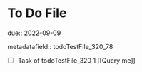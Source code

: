 # To Do File

due:: 2022-09-09

metadatafield:: todoTestFile_320_78

- [ ] Task of todoTestFile_320 1 [[Query me]]
